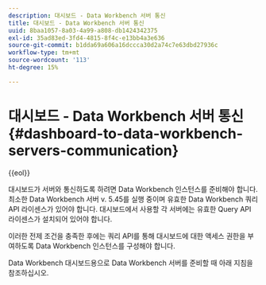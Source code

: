 ```yaml
---
description: 대시보드 - Data Workbench 서버 통신
title: 대시보드 - Data Workbench 서버 통신
uuid: 8baa1057-8a03-4a99-a808-db1424342375
exl-id: 35ad83ed-3fd4-4815-8f4c-e13bb4a3e636
source-git-commit: b1dda69a606a16dccca30d2a74c7e63dbd27936c
workflow-type: tm+mt
source-wordcount: '113'
ht-degree: 15%

---
```


# 대시보드 - Data Workbench 서버 통신{#dashboard-to-data-workbench-servers-communication}

{{eol}}

대시보드가 서버와 통신하도록 하려면 Data Workbench 인스턴스를 준비해야 합니다. 최소한 Data Workbench 서버 v. 5.45를 실행 중이며 유효한 Data Workbench 쿼리 API 라이센스가 있어야 합니다. 대시보드에서 사용할 각 서버에는 유효한 Query API 라이센스가 설치되어 있어야 합니다.

이러한 전제 조건을 충족한 후에는 쿼리 API를 통해 대시보드에 대한 액세스 권한을 부여하도록 Data Workbench 인스턴스를 구성해야 합니다.

Data Workbench 대시보드용으로 Data Workbench 서버를 준비할 때 아래 지침을 참조하십시오.
